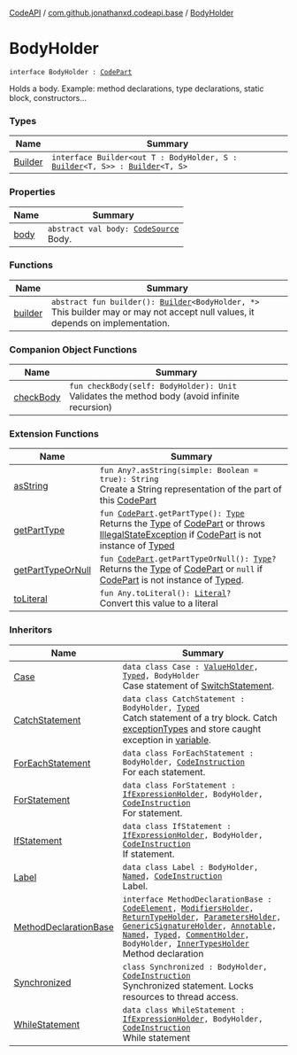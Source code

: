 [CodeAPI](../../index.md) / [com.github.jonathanxd.codeapi.base](../index.md) / [BodyHolder](.)

# BodyHolder

`interface BodyHolder : `[`CodePart`](../../com.github.jonathanxd.codeapi/-code-part/index.md)

Holds a body. Example: method declarations, type declarations, static block, constructors...

### Types

| Name | Summary |
|---|---|
| [Builder](-builder/index.md) | `interface Builder<out T : BodyHolder, S : `[`Builder`](-builder/index.md)`<T, S>> : `[`Builder`](../../com.github.jonathanxd.codeapi.builder/-builder/index.md)`<T, S>` |

### Properties

| Name | Summary |
|---|---|
| [body](body.md) | `abstract val body: `[`CodeSource`](../../com.github.jonathanxd.codeapi/-code-source/index.md)<br>Body. |

### Functions

| Name | Summary |
|---|---|
| [builder](builder.md) | `abstract fun builder(): `[`Builder`](-builder/index.md)`<BodyHolder, *>`<br>This builder may or may not accept null values, it depends on implementation. |

### Companion Object Functions

| Name | Summary |
|---|---|
| [checkBody](check-body.md) | `fun checkBody(self: BodyHolder): Unit`<br>Validates the method body (avoid infinite recursion) |

### Extension Functions

| Name | Summary |
|---|---|
| [asString](../../com.github.jonathanxd.codeapi.util/kotlin.-any/as-string.md) | `fun Any?.asString(simple: Boolean = true): String`<br>Create a String representation of the part of this [CodePart](../../com.github.jonathanxd.codeapi/-code-part/index.md) |
| [getPartType](../../com.github.jonathanxd.codeapi.util/get-part-type.md) | `fun `[`CodePart`](../../com.github.jonathanxd.codeapi/-code-part/index.md)`.getPartType(): `[`Type`](http://docs.oracle.com/javase/6/docs/api/java/lang/reflect/Type.html)<br>Returns the [Type](http://docs.oracle.com/javase/6/docs/api/java/lang/reflect/Type.html) of [CodePart](../../com.github.jonathanxd.codeapi/-code-part/index.md) or throws [IllegalStateException](http://docs.oracle.com/javase/6/docs/api/java/lang/IllegalStateException.html) if [CodePart](../../com.github.jonathanxd.codeapi/-code-part/index.md) is not instance of [Typed](../-typed/index.md) |
| [getPartTypeOrNull](../../com.github.jonathanxd.codeapi.util/get-part-type-or-null.md) | `fun `[`CodePart`](../../com.github.jonathanxd.codeapi/-code-part/index.md)`.getPartTypeOrNull(): `[`Type`](http://docs.oracle.com/javase/6/docs/api/java/lang/reflect/Type.html)`?`<br>Returns the [Type](http://docs.oracle.com/javase/6/docs/api/java/lang/reflect/Type.html) of [CodePart](../../com.github.jonathanxd.codeapi/-code-part/index.md) or `null` if [CodePart](../../com.github.jonathanxd.codeapi/-code-part/index.md) is not instance of [Typed](../-typed/index.md). |
| [toLiteral](../../com.github.jonathanxd.codeapi.util.conversion/kotlin.-any/to-literal.md) | `fun Any.toLiteral(): `[`Literal`](../../com.github.jonathanxd.codeapi.literal/-literal/index.md)`?`<br>Convert this value to a literal |

### Inheritors

| Name | Summary |
|---|---|
| [Case](../-case/index.md) | `data class Case : `[`ValueHolder`](../-value-holder/index.md)`, `[`Typed`](../-typed/index.md)`, BodyHolder`<br>Case statement of [SwitchStatement](../-switch-statement/index.md). |
| [CatchStatement](../-catch-statement/index.md) | `data class CatchStatement : BodyHolder, `[`Typed`](../-typed/index.md)<br>Catch statement of a try block. Catch [exceptionTypes](../-catch-statement/exception-types.md) and store caught exception in [variable](../-catch-statement/variable.md). |
| [ForEachStatement](../-for-each-statement/index.md) | `data class ForEachStatement : BodyHolder, `[`CodeInstruction`](../../com.github.jonathanxd.codeapi/-code-instruction.md)<br>For each statement. |
| [ForStatement](../-for-statement/index.md) | `data class ForStatement : `[`IfExpressionHolder`](../-if-expression-holder/index.md)`, BodyHolder, `[`CodeInstruction`](../../com.github.jonathanxd.codeapi/-code-instruction.md)<br>For statement. |
| [IfStatement](../-if-statement/index.md) | `data class IfStatement : `[`IfExpressionHolder`](../-if-expression-holder/index.md)`, BodyHolder, `[`CodeInstruction`](../../com.github.jonathanxd.codeapi/-code-instruction.md)<br>If statement. |
| [Label](../-label/index.md) | `data class Label : BodyHolder, `[`Named`](../-named/index.md)`, `[`CodeInstruction`](../../com.github.jonathanxd.codeapi/-code-instruction.md)<br>Label. |
| [MethodDeclarationBase](../-method-declaration-base/index.md) | `interface MethodDeclarationBase : `[`CodeElement`](../../com.github.jonathanxd.codeapi/-code-element.md)`, `[`ModifiersHolder`](../-modifiers-holder/index.md)`, `[`ReturnTypeHolder`](../-return-type-holder/index.md)`, `[`ParametersHolder`](../-parameters-holder/index.md)`, `[`GenericSignatureHolder`](../-generic-signature-holder/index.md)`, `[`Annotable`](../-annotable/index.md)`, `[`Named`](../-named/index.md)`, `[`Typed`](../-typed/index.md)`, `[`CommentHolder`](../../com.github.jonathanxd.codeapi.base.comment/-comment-holder/index.md)`, BodyHolder, `[`InnerTypesHolder`](../-inner-types-holder/index.md)<br>Method declaration |
| [Synchronized](../-synchronized/index.md) | `class Synchronized : BodyHolder, `[`CodeInstruction`](../../com.github.jonathanxd.codeapi/-code-instruction.md)<br>Synchronized statement. Locks resources to thread access. |
| [WhileStatement](../-while-statement/index.md) | `data class WhileStatement : `[`IfExpressionHolder`](../-if-expression-holder/index.md)`, BodyHolder, `[`CodeInstruction`](../../com.github.jonathanxd.codeapi/-code-instruction.md)<br>While statement |
